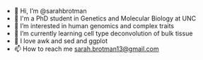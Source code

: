 - 👋 Hi, I’m @sarahbrotman
- 🧬 I'm a PhD student in Genetics and Molecular Biology at UNC
- 👀 I’m interested in human genomics and complex traits
- 🌱 I’m currently learning cell type deconvolution of bulk tissue
- 💞️ I love awk and sed and ggplot
- 📫 How to reach me sarah.brotman13@gmail.com

<!---
sarahbrotman/sarahbrotman is a ✨ special ✨ repository because its `README.md` (this file) appears on your GitHub profile.
You can click the Preview link to take a look at your changes.
--->

